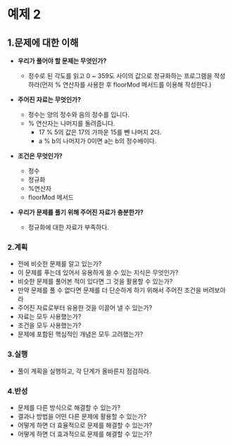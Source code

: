 # 예제 2
## 1.문제에 대한 이해

- **우리가 풀어야 할 문제는 무엇인가?**  
   - 정수로 된 각도를 읽고 0 ~ 359도 사이의 값으로 정규화하는 프로그램을 작성하라(먼저 % 연산자를 사용한 후 floorMod 메서드를 이용해 작성한다.)
    
- **주어진 자료는 무엇인가?**
  - 정수는 양의 정수와 음의 정수를 입니다.
  - % 연산자는 나머지를 돌려줍니다.
    - 17 % 5의 값은 17의 가까운 15를 뺀 나머지 2다.
    - a % b의 나머지가 0이면 a는 b의 정수배이다.

- **조건은 무엇인가?**
  - 정수
  - 정규화
  - %연산자
  - floorMod 메서드
   
- **우리가 문제를 풀기 위해 주어진 자료가 충분한가?**
  - 정규화에 대한 자료가 부족하다.

### 2.계획
- 전에 비슷한 문제를 알고 있는가?  
- 이 문제를 푸는데 있어서 유용하게 쓸 수 있는 지식은 무엇인가?
- 비슷한 문제를 풀어본 적이 있다면 그 것을 활용할 수 있는가?
- 만약 문제를 풀 수 없다면 문제를 더 단순하게 하기 위해서 주어진 조건을 버려보아라
- 주어진 자료로부터 유용한 것을 이끌어 낼 수 있는가?
- 자료는 모두 사용했는가?
- 조건을 모두 사용했는가?
- 문제에 포함된 핵심적인 개념은 모두 고려했는가?

### 3.실행
- 풀이 계획을 실행하고, 각 단계가 올바른지 점검하라.
### 4.반성
- 문제를 다른 방식으로 해결할 수 있는가?
- 결과나 방법을 어떤 다른 문제에 활용할 수 있는가?
- 어떻게 하면 더 효율적으로 문제를 해결할 수 있는가?
- 어떻게 하면 더 효과적으로 문제를 해결할 수 있는가?

